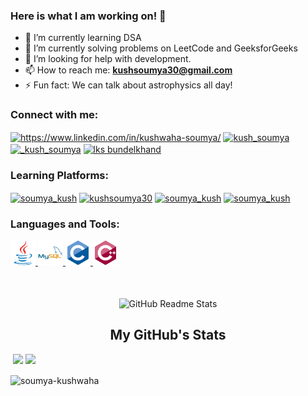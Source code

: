 ### Here is what I am working on! 👋

- 🌱 I’m currently learning DSA
- 🔭 I’m currently solving problems on LeetCode and GeeksforGeeks
- 🤔 I’m looking for help with development.
- 📫 How to reach me: **kushsoumya30@gmail.com**
- ⚡ Fun fact: We can talk about astrophysics all day!

<h3 align="left">Connect with me:</h3>
<p align="left">

<a href="https://www.linkedin.com/in/kushwaha-soumya/" target="blank"><img align="center" src="https://raw.githubusercontent.com/rahuldkjain/github-profile-readme-generator/master/src/images/icons/Social/linked-in-alt.svg" alt="https://www.linkedin.com/in/kushwaha-soumya/" height="30" width="40" /></a>
<a href="https://twitter.com/kush_soumya" target="blank"><img align="center" src="https://raw.githubusercontent.com/rahuldkjain/github-profile-readme-generator/master/src/images/icons/Social/twitter.svg" alt="kush_soumya" height="30" width="40" /></a>
<a href="https://instagram.com/_kush_soumya" target="blank"><img align="center" src="https://raw.githubusercontent.com/rahuldkjain/github-profile-readme-generator/master/src/images/icons/Social/instagram.svg" alt="_kush_soumya" height="30" width="40" /></a>
<a href="https://herinkwrites.blogspot.com" target="blank"><img align="center" src="https://raw.githubusercontent.com/rahuldkjain/github-profile-readme-generator/master/src/images/icons/Social/blogger.svg" alt="lks bundelkhand" height="30" width="40" /></a>

</p>
<h3 align="left">Learning Platforms:</h3>
<p align="left">
<a href="https://www.leetcode.com/soumya_kush" target="blank"><img align="center" src="https://raw.githubusercontent.com/rahuldkjain/github-profile-readme-generator/master/src/images/icons/Social/leet-code.svg" alt="soumya_kush" height="30" width="40" /></a>
<a href="https://auth.geeksforgeeks.org/user/kushsoumya30" target="blank"><img align="center" src="https://raw.githubusercontent.com/rahuldkjain/github-profile-readme-generator/master/src/images/icons/Social/geeks-for-geeks.svg" alt="kushsoumya30" height="30" width="40" /></a>
<a href="https://www.codechef.com/users/soumya_kush" target="blank"><img align="center" src="https://cdn.jsdelivr.net/npm/simple-icons@3.1.0/icons/codechef.svg" alt="soumya_kush" height="30" width="40" /></a>
<a href="https://www.hackerrank.com/soumya_kush" target="blank"><img align="center" src="https://raw.githubusercontent.com/rahuldkjain/github-profile-readme-generator/master/src/images/icons/Social/hackerrank.svg" alt="soumya_kush" height="30" width="40" /></a>
<!--<a href="https://stackoverflow.com/users/17987021/soumya" target="blank"><img align="center" src="https://raw.githubusercontent.com/rahuldkjain/github-profile-readme-generator/master/src/images/icons/Social/stack-overflow.svg" alt="soumya" height="30" width="40" /></a>-->
<!--<a href="https://codeforces.com/profile/soumya_kush" target="blank"><img align="center" src="https://cdn.jsdelivr.net/npm/simple-icons@3.0.1/icons/codeforces.svg" alt="soumya_kush" height="30" width="40" /></a>-->

</p>
<h3 align="left">Languages and Tools:</h3>
<div align="left">
<a href="https://www.java.com" target="_blank"> <img src="https://raw.githubusercontent.com/devicons/devicon/master/icons/java/java-original.svg" alt="java" width="40" height="40"/> </a> 
<a href="https://www.mysql.com/" target="_blank"> <img src="https://raw.githubusercontent.com/devicons/devicon/master/icons/mysql/mysql-original-wordmark.svg" alt="mysql" width="40" height="40"/> </a>
<a href="https://docs.microsoft.com/en-us/cpp/c-language/?view=msvc-170" target="_blank"> <img src="https://raw.githubusercontent.com/devicons/devicon/master/icons/c/c-original.svg" alt="c" width="40" height="40"/> </a>
<a href="https://docs.microsoft.com/en-us/cpp/cpp/?view=msvc-170" target="_blank"> <img src="https://raw.githubusercontent.com/devicons/devicon/master/icons/cplusplus/cplusplus-original.svg" alt="cplusplus" width="40" height="40"/> </a>
  
<!--a href="https://developer.mozilla.org/en-US/docs/Web/JavaScript" target="_blank"> <img src="https://raw.githubusercontent.com/devicons/devicon/master/icons/javascript/javascript-original.svg" alt="javascript" width="40" height="40"/> </a>-->  
</div>

<p align="center">
<br><br>
 <img width="100px" src="https://res.cloudinary.com/anuraghazra/image/upload/v1594908242/logo_ccswme.svg" align="center" alt="GitHub Readme Stats" />
 <h2 align="center">My GitHub's Stats</h2>
</p>

<p><img align="center">
   <img width = "48%" src="https://github-readme-stats.vercel.app/api/top-langs?username=soumya-kushwaha&show_icons=true&locale=en&layout=compact" />
   <img width = "48%" src="https://github-readme-streak-stats.herokuapp.com/?user=soumya-kushwaha&" />
</p>

<p><img align="center" src="https://activity-graph.herokuapp.com/graph?username=soumya-kushwaha&theme=github" alt="soumya-kushwaha" /></p>
